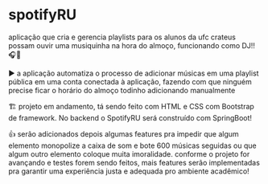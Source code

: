 # spotifyRU

aplicação que cria e gerencia playlists para os alunos da ufc crateus possam ouvir uma musiquinha na hora do almoço, funcionando como DJ!! 🎧🕺

▶️ a aplicação automatiza o processo de adicionar músicas em uma playlist pública em uma conta conectada à aplicação, fazendo com que ninguém precise ficar o horário do almoço todinho adicionando manualmente

🏗️ projeto em andamento, tá sendo feito com HTML e CSS com Bootstrap de framework. No backend o SpotifyRU será construído com SpringBoot!

👍 serão adicionados depois algumas features pra impedir que algum elemento monopolize a caixa de som e bote 600 músicas seguidas ou que algum outro elemento coloque muita imoralidade.
conforme o projeto for avançando e testes forem sendo feitos, mais features serão implementadas pra garantir uma experiência justa e adequada pro ambiente acadêmico!
